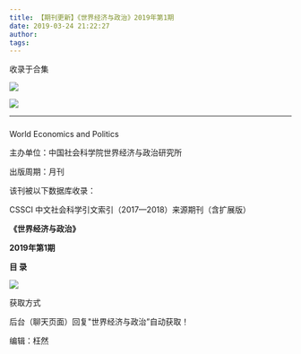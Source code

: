 ```yaml
---
title: 【期刊更新】《世界经济与政治》2019年第1期
date: 2019-03-24 21:22:27
author: 
tags: 
---
```



收录于合集

![](/images/3276/2.gif)

  

![](/images/3276/3.jpeg)

****

###

World Economics and Politics

主办单位：中国社会科学院世界经济与政治研究所

出版周期：月刊

该刊被以下数据库收录：

CSSCI 中文社会科学引文索引（2017—2018）来源期刊（含扩展版）

  

 **《世界经济与政治》**

 **2019年第1期**

 **目 录**

![](/images/3276/4.png)

  

获取方式

后台（聊天页面）回复"世界经济与政治”自动获取！

编辑：枉然

  

  

